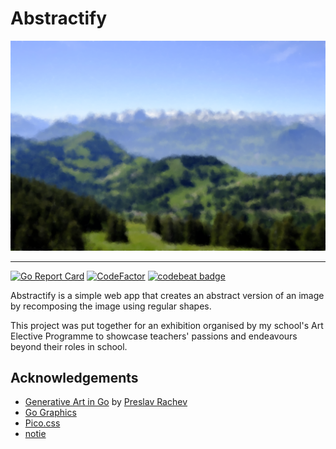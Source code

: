# Abstractify

![sample image](./static/img/2017_0611_16445100-abstractified.png)

---
[![Go Report Card](https://goreportcard.com/badge/github.com/jwnpoh/abstractify)](https://goreportcard.com/report/github.com/jwnpoh/abstractify)
[![CodeFactor](https://www.codefactor.io/repository/github/jwnpoh/abstractify/badge)](https://www.codefactor.io/repository/github/jwnpoh/abstractify)
[![codebeat badge](https://codebeat.co/badges/f8bea958-3e86-421d-bb87-862b521c0e0b)](https://codebeat.co/projects/github-com-jwnpoh-abstractify-master)

Abstractify is a simple web app that creates an abstract version of an image by recomposing the image using regular shapes.  

This project was put together for an exhibition organised by my school's Art Elective Programme to showcase teachers' passions and endeavours beyond their roles in school.

## Acknowledgements
- [Generative Art in Go](https://preslav.me/generative-art-in-golang/) by [Preslav Rachev](https://github.com/preslavrachev)
- [Go Graphics](https://github.com/fogleman/gg)
- [Pico.css](https://github.com/picocss/pico)
- [notie](https://github.com/jaredreich/notie)
